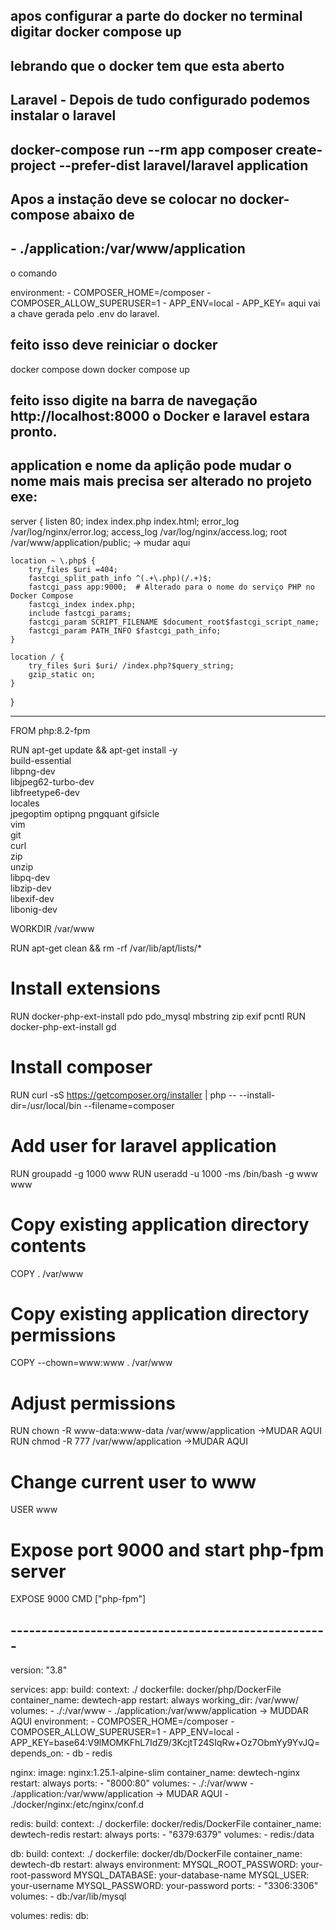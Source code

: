 ## apos configurar a parte do docker no terminal digitar docker compose up 
## lebrando que o docker tem que esta aberto

## Laravel - Depois de tudo configurado podemos instalar o laravel 
## docker-compose run --rm app composer create-project --prefer-dist laravel/laravel application

## Apos a instação deve se colocar no docker-compose abaixo de 
##  - ./application:/var/www/application

o comando 

 environment:
      - COMPOSER_HOME=/composer
      - COMPOSER_ALLOW_SUPERUSER=1
      - APP_ENV=local
      - APP_KEY= aqui vai a chave gerada pelo .env do laravel.

## feito isso deve reiniciar o docker 

docker compose down
docker compose up

## feito isso digite na barra de navegação http://localhost:8000 o Docker e laravel estara pronto.


## application e nome da aplição pode mudar o nome mais mais precisa ser alterado no projeto exe:

server {
    listen 80;
    index index.php index.html;
    error_log  /var/log/nginx/error.log;
    access_log /var/log/nginx/access.log;
    root /var/www/application/public; -> mudar aqui 
    
    location ~ \.php$ {
        try_files $uri =404;
        fastcgi_split_path_info ^(.+\.php)(/.+)$;
        fastcgi_pass app:9000;  # Alterado para o nome do serviço PHP no Docker Compose
        fastcgi_index index.php;
        include fastcgi_params;
        fastcgi_param SCRIPT_FILENAME $document_root$fastcgi_script_name;
        fastcgi_param PATH_INFO $fastcgi_path_info;
    }
    
    location / {
        try_files $uri $uri/ /index.php?$query_string;
        gzip_static on;
    }
}


--------------------------------------

FROM php:8.2-fpm

RUN apt-get update && apt-get install -y \
    build-essential \
    libpng-dev \
    libjpeg62-turbo-dev \
    libfreetype6-dev \
    locales \
    jpegoptim optipng pngquant gifsicle \
    vim \
    git \
    curl \
    zip \
    unzip \
    libpq-dev \
    libzip-dev \
    libexif-dev \
    libonig-dev 

WORKDIR /var/www

RUN apt-get clean && rm -rf /var/lib/apt/lists/*

# Install extensions
RUN docker-php-ext-install pdo pdo_mysql mbstring zip exif pcntl
RUN docker-php-ext-install gd

# Install composer
RUN curl -sS https://getcomposer.org/installer | php -- --install-dir=/usr/local/bin --filename=composer

# Add user for laravel application
RUN groupadd -g 1000 www
RUN useradd -u 1000 -ms /bin/bash -g www www

# Copy existing application directory contents
COPY . /var/www

# Copy existing application directory permissions
COPY --chown=www:www . /var/www

# Adjust permissions
RUN chown -R www-data:www-data /var/www/application  ->MUDAR AQUI 
RUN chmod -R 777 /var/www/application  ->MUDAR AQUI  

# Change current user to www
USER www

# Expose port 9000 and start php-fpm server
EXPOSE 9000
CMD ["php-fpm"]

## ----------------------------------------------------

version: "3.8"

services:
  app:
    build:
      context: ./
      dockerfile: docker/php/DockerFile
    container_name: dewtech-app
    restart: always
    working_dir: /var/www/
    volumes:
      - ./:/var/www
      - ./application:/var/www/application -> MUDDAR AQUI 
    environment:
      - COMPOSER_HOME=/composer
      - COMPOSER_ALLOW_SUPERUSER=1
      - APP_ENV=local
      - APP_KEY=base64:V9lMOMKFhL7IdZ9/3KcjtT24SIqRw+Oz7ObmYy9YvJQ=
    depends_on:
      - db
      - redis

  nginx:
    image: nginx:1.25.1-alpine-slim
    container_name: dewtech-nginx
    restart: always
    ports:
      - "8000:80"
    volumes:
      - ./:/var/www
      - ./application:/var/www/application -> MUDAR AQUI 
      - ./docker/nginx:/etc/nginx/conf.d

  redis:
    build:
      context: ./
      dockerfile: docker/redis/DockerFile
    container_name: dewtech-redis
    restart: always
    ports:
      - "6379:6379"
    volumes:
      - redis:/data

  db:
    build:
      context: ./
      dockerfile: docker/db/DockerFile
    container_name: dewtech-db
    restart: always
    environment:
      MYSQL_ROOT_PASSWORD: your-root-password
      MYSQL_DATABASE: your-database-name
      MYSQL_USER: your-username
      MYSQL_PASSWORD: your-password
    ports:
      - "3306:3306"
    volumes:
      - db:/var/lib/mysql

volumes:
  redis:
  db:




